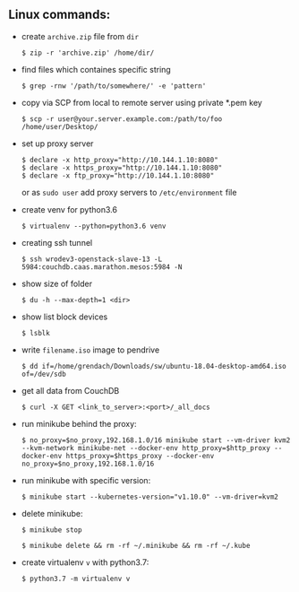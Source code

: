 
## Linux commands:

* create `archive.zip` file from `dir`
    ```
    $ zip -r 'archive.zip' /home/dir/
    ```

*  find files which containes specific string
    ```
    $ grep -rnw '/path/to/somewhere/' -e 'pattern'
    ```

* copy via SCP from local to remote server using private *.pem key
    ```
    $ scp -r user@your.server.example.com:/path/to/foo /home/user/Desktop/
    ```
* set up proxy server
    ```
    $ declare -x http_proxy="http://10.144.1.10:8080"
    $ declare -x https_proxy="http://10.144.1.10:8080"
    $ declare -x ftp_proxy="http://10.144.1.10:8080"
    ```
    or as `sudo user` add proxy servers to `/etc/environment` file

* create venv for python3.6
    ```
    $ virtualenv --python=python3.6 venv
    ```

* creating ssh tunnel
    ```
    $ ssh wrodev3-openstack-slave-13 -L 5984:couchdb.caas.marathon.mesos:5984 -N
    ```

* show size of folder
    ```
    $ du -h --max-depth=1 <dir>
    ```

* show list block devices
    ```
    $ lsblk
    ```
* write `filename.iso` image to pendrive
    ```
    $ dd if=/home/grendach/Downloads/sw/ubuntu-18.04-desktop-amd64.iso of=/dev/sdb
    ```
* get all data from CouchDB
    ```
    $ curl -X GET <link_to_server>:<port>/_all_docs
    ```

* run minikube behind the proxy:
    ```
    $ no_proxy=$no_proxy,192.168.1.0/16 minikube start --vm-driver kvm2 --kvm-network minikube-net --docker-env http_proxy=$http_proxy --docker-env https_proxy=$https_proxy --docker-env no_proxy=$no_proxy,192.168.1.0/16
    ```

* run minikube with specific version:
    ```
    $ minikube start --kubernetes-version="v1.10.0" --vm-driver=kvm2
    ```
* delete minikube:
    ```
    $ minikube stop
    
    $ minikube delete && rm -rf ~/.minikube && rm -rf ~/.kube
    ```
* create virtualenv `v` with python3.7:
    ```
    $ python3.7 -m virtualenv v
    ```
